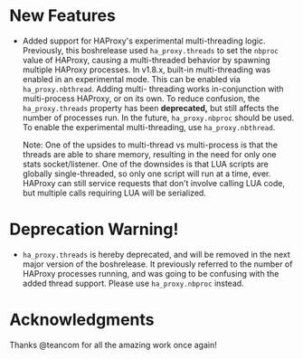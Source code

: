 # New Features
- Added support for HAProxy's experimental multi-threading logic.
  Previously, this boshrelease used `ha_proxy.threads` to set the `nbproc`
  value of HAProxy, causing a multi-threaded behavior by spawning multiple
  HAProxy processes. In v1.8.x, built-in multi-threading was enabled in an
  experimental mode. This can be enabled via `ha_proxy.nbthread`. Adding multi-
  threading works in-conjunction with multi-process HAProxy, or on its own.
  To reduce confusion, the `ha_proxy.threads` property has been **deprecated,**
  but still affects the number of processes run. In the future, `ha_proxy.nbproc`
  should be used. To enable the experimental multi-threading, use `ha_proxy.nbthread`.

  Note: One of the upsides to multi-thread vs multi-process is that the threads
  are able to share memory, resulting in the need for only one stats socket/listener.
  One of the downsides is that LUA scripts are globally single-threaded, so only one
  script will run at a time, ever. HAProxy can still service requests that don't involve
  calling LUA code, but multiple calls requiring LUA will be serialized. 

# Deprecation Warning!

- `ha_proxy.threads` is hereby deprecated, and will be removed in the next major
  version of the boshrelease. It previously referred to the number of HAProxy
  processes running, and was going to be confusing with the added thread support.
  Please use `ha_proxy.nbproc` instead. 

# Acknowledgments

Thanks @teancom for all the amazing work once again!
